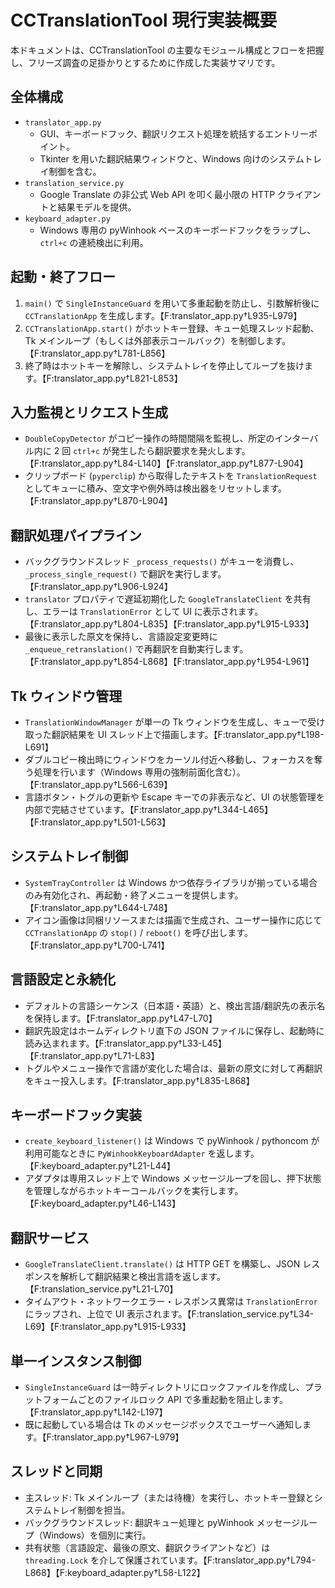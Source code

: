 # CCTranslationTool 現行実装概要

本ドキュメントは、CCTranslationTool の主要なモジュール構成とフローを把握し、フリーズ調査の足掛かりとするために作成した実装サマリです。

## 全体構成

- `translator_app.py`
  - GUI、キーボードフック、翻訳リクエスト処理を統括するエントリーポイント。
  - Tkinter を用いた翻訳結果ウィンドウと、Windows 向けのシステムトレイ制御を含む。
- `translation_service.py`
  - Google Translate の非公式 Web API を叩く最小限の HTTP クライアントと結果モデルを提供。
- `keyboard_adapter.py`
  - Windows 専用の pyWinhook ベースのキーボードフックをラップし、`ctrl+c` の連続検出に利用。

## 起動・終了フロー

1. `main()` で `SingleInstanceGuard` を用いて多重起動を防止し、引数解析後に `CCTranslationApp` を生成します。【F:translator_app.py†L935-L979】
2. `CCTranslationApp.start()` がホットキー登録、キュー処理スレッド起動、Tk メインループ（もしくは外部表示コールバック）を制御します。【F:translator_app.py†L781-L856】
3. 終了時はホットキーを解除し、システムトレイを停止してループを抜けます。【F:translator_app.py†L821-L853】

## 入力監視とリクエスト生成

- `DoubleCopyDetector` がコピー操作の時間間隔を監視し、所定のインターバル内に 2 回 `ctrl+c` が発生したら翻訳要求を発火します。【F:translator_app.py†L84-L140】【F:translator_app.py†L877-L904】
- クリップボード (`pyperclip`) から取得したテキストを `TranslationRequest` としてキューに積み、空文字や例外時は検出器をリセットします。【F:translator_app.py†L870-L904】

## 翻訳処理パイプライン

- バックグラウンドスレッド `_process_requests()` がキューを消費し、`_process_single_request()` で翻訳を実行します。【F:translator_app.py†L906-L924】
- `translator` プロパティで遅延初期化した `GoogleTranslateClient` を共有し、エラーは `TranslationError` として UI に表示されます。【F:translator_app.py†L804-L835】【F:translator_app.py†L915-L933】
- 最後に表示した原文を保持し、言語設定変更時に `_enqueue_retranslation()` で再翻訳を自動実行します。【F:translator_app.py†L854-L868】【F:translator_app.py†L954-L961】

## Tk ウィンドウ管理

- `TranslationWindowManager` が単一の Tk ウィンドウを生成し、キューで受け取った翻訳結果を UI スレッド上で描画します。【F:translator_app.py†L198-L691】
- ダブルコピー検出時にウィンドウをカーソル付近へ移動し、フォーカスを奪う処理を行います（Windows 専用の強制前面化含む）。【F:translator_app.py†L566-L639】
- 言語ボタン・トグルの更新や Escape キーでの非表示など、UI の状態管理を内部で完結させています。【F:translator_app.py†L344-L465】【F:translator_app.py†L501-L563】

## システムトレイ制御

- `SystemTrayController` は Windows かつ依存ライブラリが揃っている場合のみ有効化され、再起動・終了メニューを提供します。【F:translator_app.py†L644-L748】
- アイコン画像は同梱リソースまたは描画で生成され、ユーザー操作に応じて `CCTranslationApp` の `stop()` / `reboot()` を呼び出します。【F:translator_app.py†L700-L741】

## 言語設定と永続化

- デフォルトの言語シーケンス（日本語・英語）と、検出言語/翻訳先の表示名を保持します。【F:translator_app.py†L47-L70】
- 翻訳先設定はホームディレクトリ直下の JSON ファイルに保存し、起動時に読み込まれます。【F:translator_app.py†L33-L45】【F:translator_app.py†L71-L83】
- トグルやメニュー操作で言語が変化した場合は、最新の原文に対して再翻訳をキュー投入します。【F:translator_app.py†L835-L868】

## キーボードフック実装

- `create_keyboard_listener()` は Windows で pyWinhook / pythoncom が利用可能なときに `PyWinhookKeyboardAdapter` を返します。【F:keyboard_adapter.py†L21-L44】
- アダプタは専用スレッド上で Windows メッセージループを回し、押下状態を管理しながらホットキーコールバックを実行します。【F:keyboard_adapter.py†L46-L143】

## 翻訳サービス

- `GoogleTranslateClient.translate()` は HTTP GET を構築し、JSON レスポンスを解析して翻訳結果と検出言語を返します。【F:translation_service.py†L21-L70】
- タイムアウト・ネットワークエラー・レスポンス異常は `TranslationError` にラップされ、上位で UI 表示されます。【F:translation_service.py†L34-L69】【F:translator_app.py†L915-L933】

## 単一インスタンス制御

- `SingleInstanceGuard` は一時ディレクトリにロックファイルを作成し、プラットフォームごとのファイルロック API で多重起動を阻止します。【F:translator_app.py†L142-L197】
- 既に起動している場合は Tk のメッセージボックスでユーザーへ通知します。【F:translator_app.py†L967-L979】

## スレッドと同期

- 主スレッド: Tk メインループ（または待機）を実行し、ホットキー登録とシステムトレイ制御を担当。
- バックグラウンドスレッド: 翻訳キュー処理と pyWinhook メッセージループ（Windows）を個別に実行。
- 共有状態（言語設定、最後の原文、翻訳クライアントなど）は `threading.Lock` を介して保護されています。【F:translator_app.py†L794-L868】【F:keyboard_adapter.py†L58-L122】

